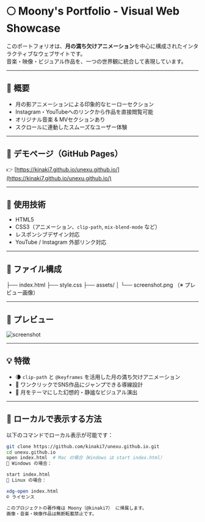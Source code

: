 # 🌕 Moony's Portfolio - Visual Web Showcase

このポートフォリオは、**月の満ち欠けアニメーション**を中心に構成されたインタラクティブなウェブサイトです。  
音楽・映像・ビジュアル作品を、一つの世界観に統合して表現しています。

---

## 🌟 概要

- 月の影アニメーションによる印象的なヒーローセクション
- Instagram・YouTubeへのリンクから作品を直接閲覧可能
- オリジナル音楽 & MVセクションあり
- スクロールに連動したスムーズなユーザー体験

---

## 🔗 デモページ（GitHub Pages）

👉 [https://kinaki7.github.io/unexu.github.io/](https://kinaki7.github.io/unexu.github.io/)

---

## 🎨 使用技術

- HTML5
- CSS3（アニメーション、`clip-path`, `mix-blend-mode` など）
- レスポンシブデザイン対応
- YouTube / Instagram 外部リンク対応

---

## 📁 ファイル構成

├── index.html
├── style.css
├── assets/
│ └── screenshot.png （※ プレビュー画像）


---

## 📸 プレビュー

![screenshot](./assets/screenshot.png)

---

## 💡 特徴

- 🌘 `clip-path` と `@keyframes` を活用した月の満ち欠けアニメーション
- 🔗 ワンクリックでSNS作品にジャンプできる導線設計
- 🌌 月をテーマにした幻想的・静謐なビジュアル演出

---

## 🚀 ローカルで表示する方法

以下のコマンドでローカル表示が可能です：

```bash
git clone https://github.com/kinaki7/unexu.github.io.git
cd unexu.github.io
open index.html  # Mac の場合（Windows は start index.html）
📍 Windows の場合：

start index.html
📍 Linux の場合：

xdg-open index.html
©️ ライセンス

このプロジェクトの著作権は Moony（@kinaki7） に帰属します。
画像・音楽・映像作品は無断転載禁止です。
